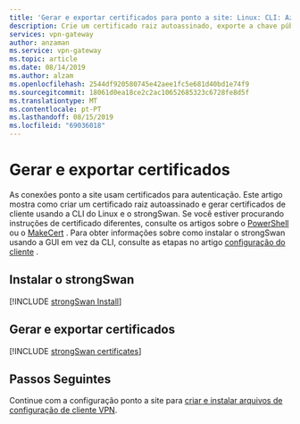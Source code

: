 ```yaml
---
title: 'Gerar e exportar certificados para ponto a site: Linux: CLI: Azure | Microsoft Docs'
description: Crie um certificado raiz autoassinado, exporte a chave pública e gere certificados de cliente usando a CLI do Linux (strongSwan).
services: vpn-gateway
author: anzaman
ms.service: vpn-gateway
ms.topic: article
ms.date: 08/14/2019
ms.author: alzam
ms.openlocfilehash: 2544df920580745e42aee1fc5e681d40bd1e74f9
ms.sourcegitcommit: 18061d0ea18ce2c2ac10652685323c6728fe8d5f
ms.translationtype: MT
ms.contentlocale: pt-PT
ms.lasthandoff: 08/15/2019
ms.locfileid: "69036018"
---
```

# <a name="generate-and-export-certificates"></a>Gerar e exportar certificados

As conexões ponto a site usam certificados para autenticação. Este artigo mostra como criar um certificado raiz autoassinado e gerar certificados de cliente usando a CLI do Linux e o strongSwan. Se você estiver procurando instruções de certificado diferentes, consulte os artigos sobre o [PowerShell](vpn-gateway-certificates-point-to-site.md) ou o [MakeCert](vpn-gateway-certificates-point-to-site-makecert.md) . Para obter informações sobre como instalar o strongSwan usando a GUI em vez da CLI, consulte as etapas no artigo [configuração do cliente](point-to-site-vpn-client-configuration-azure-cert.md#install) .

## <a name="install-strongswan"></a>Instalar o strongSwan

[!INCLUDE [strongSwan Install](../../includes/vpn-gateway-strongswan-install-include.md)]

## <a name="generate-and-export-certificates"></a>Gerar e exportar certificados

[!INCLUDE [strongSwan certificates](../../includes/vpn-gateway-strongswan-certificates-include.md)]

## <a name="next-steps"></a>Passos Seguintes

Continue com a configuração ponto a site para [criar e instalar arquivos de configuração de cliente VPN](point-to-site-vpn-client-configuration-azure-cert.md#linuxinstallcli).
